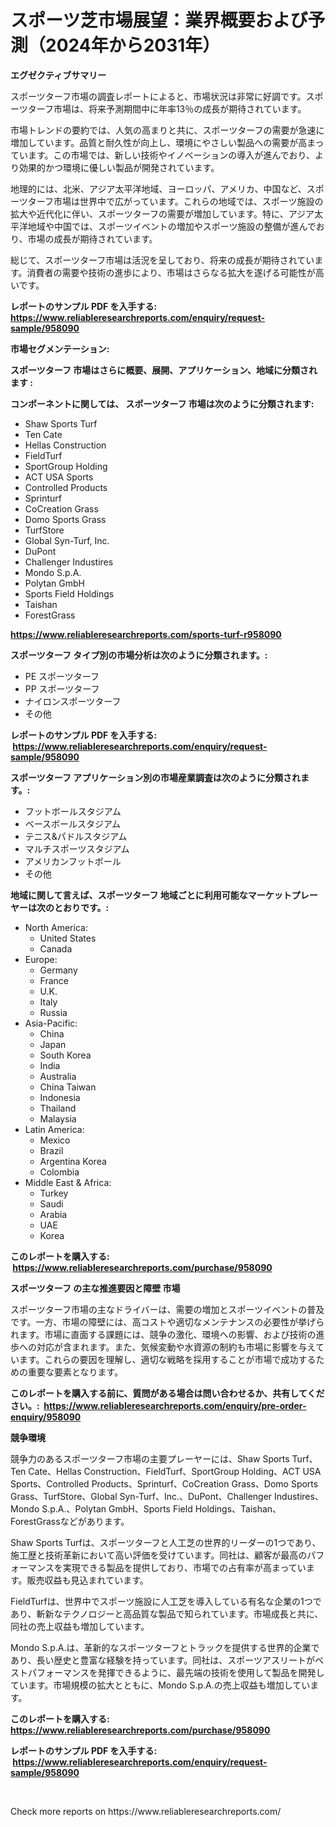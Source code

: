 <p><h1>スポーツ芝市場展望：業界概要および予測（2024年から2031年）</h1></p><p><strong>エグゼクティブサマリー</strong></p>
<p><p>スポーツターフ市場の調査レポートによると、市場状況は非常に好調です。スポーツターフ市場は、将来予測期間中に年率13％の成長が期待されています。</p><p>市場トレンドの要約では、人気の高まりと共に、スポーツターフの需要が急速に増加しています。品質と耐久性が向上し、環境にやさしい製品への需要が高まっています。この市場では、新しい技術やイノベーションの導入が進んでおり、より効果的かつ環境に優しい製品が開発されています。</p><p>地理的には、北米、アジア太平洋地域、ヨーロッパ、アメリカ、中国など、スポーツターフ市場は世界中で広がっています。これらの地域では、スポーツ施設の拡大や近代化に伴い、スポーツターフの需要が増加しています。特に、アジア太平洋地域や中国では、スポーツイベントの増加やスポーツ施設の整備が進んでおり、市場の成長が期待されています。</p><p>総じて、スポーツターフ市場は活況を呈しており、将来の成長が期待されています。消費者の需要や技術の進歩により、市場はさらなる拡大を遂げる可能性が高いです。</p></p>
<p><strong>レポートのサンプル PDF を入手する: <a href="https://www.reliableresearchreports.com/enquiry/request-sample/958090">https://www.reliableresearchreports.com/enquiry/request-sample/958090</a></strong></p>
<p><strong>市場セグメンテーション:</strong></p>
<p><strong> スポーツターフ 市場はさらに概要、展開、アプリケーション、地域に分類されます :</strong></p>
<p><strong>コンポーネントに関しては、 スポーツターフ 市場は次のように分類されます: &nbsp;</strong></p>
<p><ul><li>Shaw Sports Turf</li><li>Ten Cate</li><li>Hellas Construction</li><li>FieldTurf</li><li>SportGroup Holding</li><li>ACT USA Sports</li><li>Controlled Products</li><li>Sprinturf</li><li>CoCreation Grass</li><li>Domo Sports Grass</li><li>TurfStore</li><li>Global Syn-Turf, Inc.</li><li>DuPont</li><li>Challenger Industires</li><li>Mondo S.p.A.</li><li>Polytan GmbH</li><li>Sports Field Holdings</li><li>Taishan</li><li>ForestGrass</li></ul></p>
<p><strong><a href="https://www.reliableresearchreports.com/sports-turf-r958090">https://www.reliableresearchreports.com/sports-turf-r958090</a></strong></p>
<p><strong> スポーツターフ タイプ別の市場分析は次のように分類されます。:</strong></p>
<p><ul><li>PE スポーツターフ</li><li>PP スポーツターフ</li><li>ナイロンスポーツターフ</li><li>その他</li></ul></p>
<p><strong>レポートのサンプル PDF を入手する: &nbsp;<a href="https://www.reliableresearchreports.com/enquiry/request-sample/958090">https://www.reliableresearchreports.com/enquiry/request-sample/958090</a></strong></p>
<p><strong> スポーツターフ アプリケーション別の市場産業調査は次のように分類されます。:</strong></p>
<p><ul><li>フットボールスタジアム</li><li>ベースボールスタジアム</li><li>テニス&パドルスタジアム</li><li>マルチスポーツスタジアム</li><li>アメリカンフットボール</li><li>その他</li></ul></p>
<p><strong>地域に関して言えば、スポーツターフ 地域ごとに利用可能なマーケットプレーヤーは次のとおりです。:</strong></p>
<p><ul>
    <li>
        North America:
        <ul>
            <li>United States</li>
            <li>Canada</li>
        </ul>
    </li>
    <li>
        Europe:
        <ul>
            <li>Germany</li>
            <li>France</li>
            <li>U.K.</li>
            <li>Italy</li>
            <li>Russia</li>
        </ul>
    </li>
    <li>
        Asia-Pacific:
        <ul>
            <li>China</li>
            <li>Japan</li>
            <li>South Korea</li>
            <li>India</li>
            <li>Australia</li>
            <li>China Taiwan</li>
            <li>Indonesia</li>
            <li>Thailand</li>
            <li>Malaysia</li>
        </ul>
    </li>
    <li>
        Latin America:
        <ul>
            <li>Mexico</li>
            <li>Brazil</li>
            <li>Argentina Korea</li>
            <li>Colombia</li>
        </ul>
    </li>
    <li>
        Middle East & Africa:
        <ul>
            <li>Turkey</li>
            <li>Saudi</li>
            <li>Arabia</li>
            <li>UAE</li>
            <li>Korea</li>
        </ul>
    </li>
    </ul></p>
<p><strong>このレポートを購入する: &nbsp;<a href="https://www.reliableresearchreports.com/purchase/958090">https://www.reliableresearchreports.com/purchase/958090</a></strong></p>
<p><strong>スポーツターフ の主な推進要因と障壁 市場</strong></p>
<p><p>スポーツターフ市場の主なドライバーは、需要の増加とスポーツイベントの普及です。一方、市場の障壁には、高コストや適切なメンテナンスの必要性が挙げられます。市場に直面する課題には、競争の激化、環境への影響、および技術の進歩への対応が含まれます。また、気候変動や水資源の制約も市場に影響を与えています。これらの要因を理解し、適切な戦略を採用することが市場で成功するための重要な要素となります。</p></p>
<p><strong>このレポートを購入する前に、質問がある場合は問い合わせるか、共有してください。:&nbsp; <a href="https://www.reliableresearchreports.com/enquiry/pre-order-enquiry/958090">https://www.reliableresearchreports.com/enquiry/pre-order-enquiry/958090</a></strong></p>
<p><strong>競争環境</strong></p>
<p><p>競争力のあるスポーツターフ市場の主要プレーヤーには、Shaw Sports Turf、Ten Cate、Hellas Construction、FieldTurf、SportGroup Holding、ACT USA Sports、Controlled Products、Sprinturf、CoCreation Grass、Domo Sports Grass、TurfStore、Global Syn-Turf、Inc.、DuPont、Challenger Industires、Mondo S.p.A.、Polytan GmbH、Sports Field Holdings、Taishan、ForestGrassなどがあります。</p><p>Shaw Sports Turfは、スポーツターフと人工芝の世界的リーダーの1つであり、施工歴と技術革新において高い評価を受けています。同社は、顧客が最高のパフォーマンスを実現できる製品を提供しており、市場での占有率が高まっています。販売収益も見込まれています。</p><p>FieldTurfは、世界中でスポーツ施設に人工芝を導入している有名な企業の1つであり、斬新なテクノロジーと高品質な製品で知られています。市場成長と共に、同社の売上収益も増加しています。</p><p>Mondo S.p.A.は、革新的なスポーツターフとトラックを提供する世界的企業であり、長い歴史と豊富な経験を持っています。同社は、スポーツアスリートがベストパフォーマンスを発揮できるように、最先端の技術を使用して製品を開発しています。市場規模の拡大とともに、Mondo S.p.A.の売上収益も増加しています。</p></p>
<p><strong>このレポートを購入する: &nbsp; <a href="https://www.reliableresearchreports.com/purchase/958090">https://www.reliableresearchreports.com/purchase/958090</a></strong></p>
<p><strong>レポートのサンプル PDF を入手する: &nbsp;<a href="https://www.reliableresearchreports.com/enquiry/request-sample/958090">https://www.reliableresearchreports.com/enquiry/request-sample/958090</a></strong><strong></strong></p>
<p>&nbsp;</p>
<p>Check more reports on https://www.reliableresearchreports.com/</p>